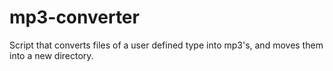 # mp3-converter
Script that converts files of a user defined type into mp3's, and moves them into a new directory.
